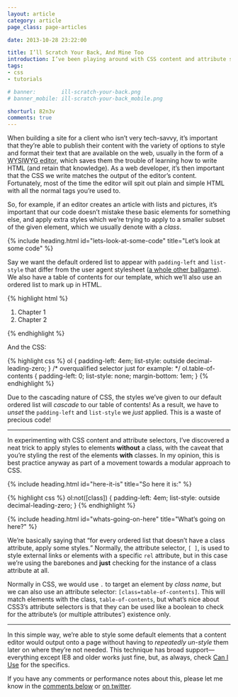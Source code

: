 ```yaml
---
layout: article
category: article
page_class: page-articles

date: 2013-10-28 23:22:00

title: I’ll Scratch Your Back, And Mine Too
introduction: I’ve been playing around with CSS content and attribute selectors recently, and came across a useful trick for styling default elements.
tags:
- css
- tutorials

# banner:        ill-scratch-your-back.png
# banner_mobile: ill-scratch-your-back_mobile.png

shorturl: 82n3v
comments: true
---
```


When building a site for a client who isn’t very tech-savvy, it’s important that they’re able to publish their content with the variety of options to style and format their text that are available on the web, usually in the form of a <abbr title="What You See Is What You Get">WYSIWYG editor</abbr>, which saves them the trouble of learning how to write HTML (and retain that knowledge). As a web developer, it’s then important that the CSS we write matches the output of the editor’s content. Fortunately, most of the time the editor will spit out plain and simple HTML with all the normal tags you’re used to.

So, for example, if an editor creates an article with lists and pictures, it’s important that our code doesn’t mistake these basic elements for something else, and apply extra styles which we’re trying to apply to a smaller subset of the given element, which we usually denote with a <dfn title="A class is a label which is assigned to element(s) to distinguish it from like elements.">class</dfn>.


{% include heading.html id="lets-look-at-some-code" title="Let’s look at some code" %}

Say we want the default ordered list to appear with `padding-left` and `list-style` that differ from the user agent stylesheet ([a whole other ballgame](http://necolas.github.io/normalize.css/ "Normalize.css")). We also have a table of contents for our template, which we’ll also use an ordered list to mark up in HTML.

{% highlight html %}
<ol class="table-of-contents">
    <li>Chapter 1</li>
    <li>Chapter 2</li>
</ol>
{% endhighlight %}

And the CSS:

{% highlight css %}
ol {
	padding-left: 4em;
    list-style: outside decimal-leading-zero;
}
/* overqualified selector just for example: */
ol.table-of-contents {
    padding-left: 0;
    list-style: none;
    margin-bottom: 1em;
}
{% endhighlight %}

Due to the cascading nature of CSS, the styles we’ve given to our default ordered list will *cascade* to our table of contents! As a result, we have to *unset* the `padding-left` and `list-style` we *just* applied. This is a waste of precious code!

--------

In experimenting with CSS content and attribute selectors, I’ve discovered a neat trick to apply styles to elements **without** a class, with the caveat that you’re styling the rest of the elements **with** classes. In my opinion, this is best practice anyway as part of a movement towards a modular approach to CSS.


{% include heading.html id="here-it-is" title="So here it is:" %}

{% highlight css %}
ol:not([class]) {
	padding-left: 4em;
    list-style: outside decimal-leading-zero;
}
{% endhighlight %}


{% include heading.html id="whats-going-on-here" title="What’s going on here?" %}

We’re basically saying that <q>for every ordered list that doesn’t have a class attribute, apply some styles.</q> Normally, the attribute selector, `[ ]`, is used to style external links or elements with a specific `rel` attribute, but in this case we’re using the barebones and **just** checking for the instance of a class attribute at all.

Normally in CSS, we would use `.` to target an element by *class name*, but we can also use an attribute selector: `[class=table-of-contents]`. This will match elements with the class, `table-of-contents`, but what’s nice about CSS3’s attribute selectors is that they can be used like a boolean to check for the attribute’s (or multiple attributes’) existence only.

--------

In this simple way, we’re able to style some default elements that a content editor would output onto a page without having to *repeatedly un-style* them later on where they’re not needed. This technique has broad support—everything except IE8 and older works just fine, but, as always, check [Can I Use](http://caniuse.com/#search=not "Can I Use - :not selector") for the specifics.

If you have any comments or performance notes about this, please let me know in the [comments below](#comments) or [on twitter](http://twitter.com/iamchrisburnell).
